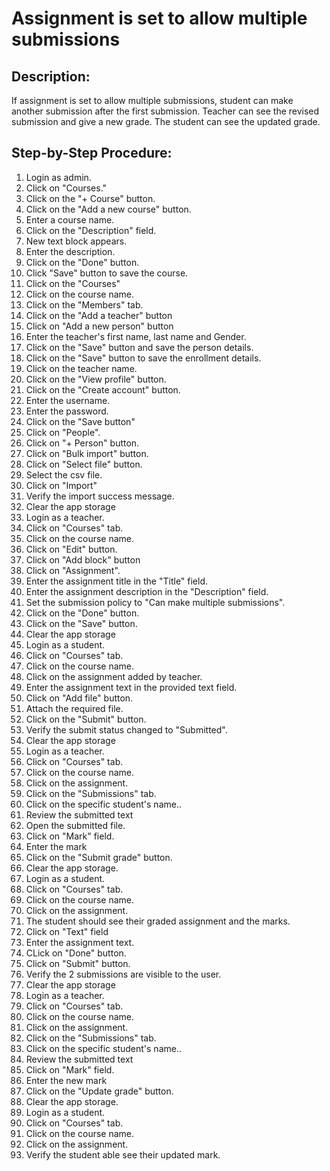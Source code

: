 # Assignment is set to allow multiple submissions

## Description:

If assignment is set to allow multiple submissions, student can make another submission after the first submission. Teacher can see the revised submission and give a new grade. The student can see the updated grade.
  
  ## Step-by-Step Procedure:

1. Login as admin.
2. Click on "Courses."
3. Click on the "+ Course" button.
4. Click on the "Add a new course" button.
5. Enter a course name.
6. Click on the "Description" field.
7. New text block appears.
8. Enter the description.
9. Click on the "Done" button.
10. Click "Save" button to save the course.
11. Click on the "Courses"
12. Click on the course name.
13. Click on the "Members" tab.
14. Click on the "Add a teacher" button
15. Click on "Add a new person" button
16. Enter the teacher's first name, last name and Gender.
17. Click on the "Save" button and save the person details.
18. Click on the "Save" button to save the enrollment details.
19. Click on the teacher name.
20. Click on the "View profile" button.
21. Click on the "Create account" button.
22. Enter the username.
23. Enter the password.
24. Click on the "Save button"
25. Click on "People".
26. Click on "+ Person" button.
27. Click on "Bulk import" button.
28. Click on "Select file" button.
29. Select the csv file.
30. Click on "Import"
31. Verify the import success message.
32. Clear the app storage
33. Login as a teacher.
34. Click on "Courses" tab.
35. Click on the course name.
36. Click on "Edit" button.
37. Click on "Add block" button
38. Click on "Assignment".
39. Enter the assignment title in the "Title" field.
40. Enter the assignment description in the "Description" field.
41. Set the submission policy to "Can make multiple submissions".
42. Click on the "Done" button.
43. Click on the "Save" button.
44. Clear the app storage
45. Login as a student.
46. Click on "Courses" tab.
47. Click on the course name.
48. Click on the assignment added by teacher.
49. Enter the assignment text in the provided text field.
50. Click on "Add file" button.
51. Attach the required file.
52. Click on the "Submit" button.
53. Verify the submit status changed to "Submitted".
54. Clear the app storage
55. Login as a teacher.
56. Click on "Courses" tab.
57. Click on the course name.
58. Click on the assignment.
59. Click on the "Submissions" tab.
60. Click on the specific student's name..
61. Review the submitted text
62. Open the submitted file.
63. Click on "Mark" field.
64. Enter the mark
65. Click on the "Submit grade" button.
66. Clear the app storage.
67. Login as a student.
68. Click on "Courses" tab.
69. Click on the course name.
70. Click on the assignment.
71. The student should see their graded assignment and the marks. 
72. Click on "Text" field 
73. Enter the assignment text. 
74. CLick on "Done" button. 
75. Click on "Submit" button. 
76. Verify the 2 submissions are visible to the user.
77. Clear the app storage 
78. Login as a teacher. 
79. Click on "Courses" tab. 
80. Click on the course name. 
81. Click on the assignment. 
82. Click on the "Submissions" tab. 
83. Click on the specific student's name.. 
84. Review the submitted text 
85. Click on "Mark" field. 
86. Enter the new mark 
87. Click on the "Update grade" button. 
88. Clear the app storage. 
89. Login as a student. 
90. Click on "Courses" tab. 
91. Click on the course name. 
92. Click on the assignment. 
93. Verify the student able see their updated mark.
